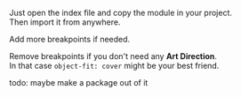 Just open the index file and copy the module in your project.\
Then import it from anywhere.

Add more breakpoints if needed.

Remove breakpoints if you don't need any **Art Direction**.\
In that case `object-fit: cover` might be your best friend.

todo: maybe make a package out of it
